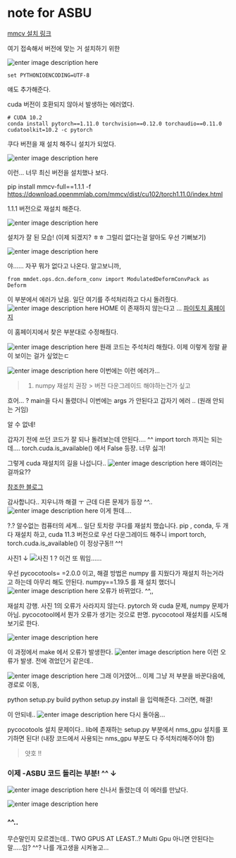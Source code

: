 # note for ASBU

[mmcv 설치 링크](https://mmcv.readthedocs.io/en/latest/get_started/installation.html)

여기 접속해서 버전에 맞는 거 설치하기 위한 

![enter image description here](https://ifh.cc/g/GKhvCh.png)

```
set PYTHONIOENCODING=UTF-8
```
얘도 추가해준다.

cuda 버전이 호환되지 않아서 발생하는 에러였다.

```
# CUDA 10.2
conda install pytorch==1.11.0 torchvision==0.12.0 torchaudio==0.11.0 cudatoolkit=10.2 -c pytorch
```
쿠다 버전을 재 설치 해주니 설치가 되었다. 

![enter image description here](https://ifh.cc/g/PydGFD.png)

이런... 너무 최신 버전을 설치했나 보다.

pip install mmcv-full==1.1.1 -f https://download.openmmlab.com/mmcv/dist/cu102/torch1.11.0/index.html

1.1.1 버전으로 재설치 해준다.

![enter image description here](https://ifh.cc/g/16z2fM.png)

설치가 잘 된 모습! (이제 되겠지? ㅎㅎ 그럴리 없다는걸 알아도 우선 기뻐보기) 

![enter image description here](https://ifh.cc/g/SVZyMw.png)

야...... 자꾸 뭐가 없다고 나온다. 알고보니까, 

```
from mmdet.ops.dcn.deform_conv import ModulatedDeformConvPack as Deform
```

이 부분에서 에러가 났음. 일단 여기를 주석처리하고 다시 돌려줬다.
![enter image description here](https://ifh.cc/g/bOnSWr.png)
HOME 이 존재하지 않는다고 ...
[파이토치 홈페이지](https://pytorch.org/vision/0.8/_modules/torchvision/models/resnet.html)

이 홈페이지에서 찾은 부분대로 수정해줬다.

![enter image description here](https://ifh.cc/g/rRp8lC.png)
원래 코드는 주석처리 해줬다. 이제 이렇게 정말 끝이 보이는 걸가 싶었는ㄷ

![enter image description here](https://ifh.cc/g/7TsSSO.png)
이번에는 이런 에러가...

> 1) numpy 재설치 권장 > 버전 다운그레이드 해야하는건가 싶고

흐어... ? main을 다시 돌렸더니 이번에는 args 가 안된다고 갑자기 에러 ..
(원래 안되는 거임)

알 수 없네!

갑자기 전에 쓰던 코드가 잘 되나 돌려보는데 안된다.... ^^
import torch 까지는 되는데....
torch.cuda.is_available() 에서 False 등장.
너무 싫긔! 

그렇게 cuda 재설치의 길을 나섭니다..
![enter image description here](https://ifh.cc/g/mjp80D.png)
왜이러는 걸까요??

[참조한 블로그](https://blog.naver.com/PostView.naver?blogId=youngwoon96&logNo=222196596736&parentCategoryNo=&categoryNo=15&viewDate=&isShowPopularPosts=true&from=search)

감사합니다.. 지우니까 해결 ㅜ
근데 다른 문제가 등장 ^^..
![enter image description here](https://ifh.cc/g/574Jwl.png)
이게 뭔데....

?.? 알수없는 컴퓨터의 세계...
일단 토치랑 쿠다를 재설치 했습니다.
pip , conda, 두 개 다 재설치 하고,  cuda 11.3 버전으로 우선 다운그레이드 해주니
import torch, torch.cuda.is_available() 이 정상구동!! ^^!

사진1 ↓
![사진 1](https://ifh.cc/g/CYj8To.png)
? 이건 또 뭐임......

우선 pycocotools= =2.0.0 
이고, 해결 방법은 numpy 를 지웠다가 재설치 하는거라고 하는데 아무리 해도 안된다.
numpy==1.19.5 를 재 설치 했더니
![enter image description here](https://ifh.cc/g/4S2sjp.png)
오류가 바뀌었다. ^^,,

재설치 강행.
사진 1의 오류가 사라지지 않는다.  pytorch 와 cuda 문제, numpy 문제가 아님.
pycocotool에서 뭔가 오류가 생기는 것으로 판명. pycocotool 재설치를 시도해 보기로 한다.

![enter image description here](https://ifh.cc/g/foZhZm.png)

이 과정에서 make 에서 오류가 발생한다.
![enter image description here](https://ifh.cc/g/L9OdJT.png)
이런 오류가 발생. 전에 겪었던거 같은데..

![enter image description here](https://ifh.cc/g/b3FVZq.png)
그래 이거였어...
이제 그냥 저 부분을 바꾼다음에, 경로로 이동,

python setup.py build
python setup.py install
을 입력해준다. 그러면, 해결!

이 안되네..
![enter image description here](https://ifh.cc/g/GSw1zV.png)
다시 돌아옴...

pycocotools 설치 문제이다..
lib에 존재하는 setup.py 부분에서 nms_gpu 설치를 포기하면 된다!
(내장 코드에서 사용되는 nms_gpu 부분도 다 주석처리해주어야 함)

> 얏호 !!

### 이제 -ASBU 코드 돌리는 부분! ^^ ↓

![enter image description here](https://ifh.cc/g/gth2Wz.png)
신나서 돌렸는데 이 에러를 만났다.

![enter image description here](https://ifh.cc/g/8vBg8g.png)

### ^^..
무슨말인지 모르겠는데.. TWO GPUS AT LEAST..?
Multi Gpu 아니면 안된다는 말.....임? ^^?
나를 개고생을 시켜놓고...
